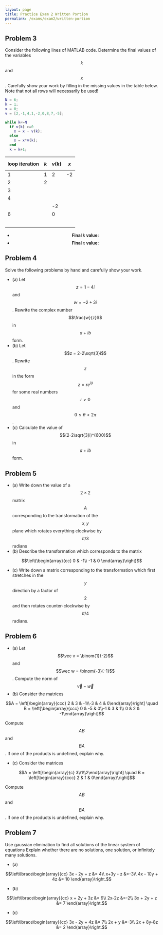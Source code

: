 ```yaml
---
layout: page
title: Practice Exam 2 Written Portion
permalink: /exams/exam2/written-portion
---
```


## Problem 3
Consider the following lines of MATLAB code.  Determine the final values of the variables $$k$$ and $$x$$.  Carefully show your work by filling in the missing values in the table below.  Note that not all rows will necessarily be used!

```Matlab
N = 6;
k = 1;
x = 0;
v = [2,-1,4,1,-2,0,8,7,-5];

while k<=N
  if v(k) >=0
    x = x - v(k);
  else
    x = x*v(k);
  end
  k = k+1;
```

| loop iteration | $$k$$ | $$v(k)$$ | $$x$$ |
| -------------- | ----- | -------- | ----- |
|        1       |   1   |     2    |  -2   |
|        2       |   2   |          |       |
|        3       |       |          |       |
|        4       |       |          |       |
|                |       |    -2    |       |
|        6       |       |     0    |       |
|                |       |          |       |
|                |       |          |       |
|                |       |          |       |
|                |       |          |       |
|                |       |          |       |


* $$\textbf{Final $k$ value:}$$
* $$\textbf{Final $x$ value:}$$

## Problem 4

Solve the following problems by hand and carefully show your work.

* (a) Let $$z=1-4i$$ and $$w=-2+3i$$.  Rewrite the complex number $$\frac{w}{z}$$ in $$a+ib$$ form.
* (b) Let $$z = 2-2\sqrt{3}i$$.  Rewrite $$z$$ in the form $$z = re^{i\theta}$$ for some real numbers $$r>0$$ and $$0\leq \theta < 2\pi$$.
* (c) Calculate the value of $$(2-2\sqrt{3}i)^{600}$$ in $$a + ib$$ form.

## Problem 5

* (a) Write down the value of a $$2\times 2$$ matrix $$A$$ corresponding to the transformation of the $$x,y$$ plane which rotates everything clockwise by $$\pi/3$$ radians 
* (b) Describe the transformation which corresponds to the matrix

$$\left(\begin{array}{cc}
 0 & -1\\
-1 &  0
\end{array}\right)$$

* (c) Write down a matrix corresponding to the transformation which first stretches in the $$y$$ direction by a factor of $$2$$ and then rotates counter-clockwise by $$\pi/4$$ radians.

## Problem 6

* (a) Let $$\vec v = \binom{1}{-2}$$ and $$\vec w = \binom{-3}{-1}$$.
Compute the norm of $$\vec v-\vec w$$
* (b) Consider the matrices

$$A = \left[\begin{array}{ccc} 2 & 3 & -1\\-3 & 4 & 0\end{array}\right]
\quad
B = \left[\begin{array}{ccc} 0 & -5 & 0\\-1 & 3 & 1\\ 0 & 2 & -1\end{array}\right]$$

Compute $$AB$$ and $$BA$$.  If one of the products is undefined, explain why.

* (c) Consider the matrices

$$A = \left[\begin{array}{c} 3\\1\\2\end{array}\right]
\quad
B = \left[\begin{array}{ccc} 2 & 1 & 0\end{array}\right]$$

Compute $$AB$$ and $$BA$$.  If one of the products is undefined, explain why.

## Problem 7

Use gaussian elimination to find all solutions of the linear system of equations
Explain whether there are no solutions, one solution, or infinitely many solutions.

* (a)

$$\left\lbrace\begin{array}{cc}
3x - 2y + z &= 4\\
 x+3y - z &=-3\\
4x - 10y + 4z &= 10
\end{array}\right.$$

* (b)

$$\left\lbrace\begin{array}{cc}
x + 2y + 3z &= 9\\
2x-2z &=-2\\
3x + 2y + z &= 7
\end{array}\right.$$

* (c)

$$\left\lbrace\begin{array}{cc}
3x - 2y + 4z &= 7\\
2x + y &=-3\\
2x + 8y-8z &= 2
\end{array}\right.$$






